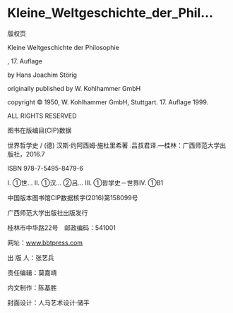# Kleine_Weltgeschichte_der_Phil...

版权页

Kleine Weltgeschichte der Philosophie

, 17. Auflage

by Hans Joachim Störig

originally published by W. Kohlhammer GmbH

copyright © 1950, W. Kohlhammer GmbH, Stuttgart. 17. Auflage 1999.

ALL RIGHTS RESERVED

图书在版编目(CIP)数据

世界哲学史 / (德) 汉斯·约阿西姆·施杜里希著 .吕叔君译.—桂林：广西师范大学出版社，2016.7

ISBN 978-7-5495-8479-6

Ⅰ. ①世… Ⅱ. ①汉… ②吕… Ⅲ. ①哲学史－世界Ⅳ. ①B1

中国版本图书馆CIP数据核字(2016)第158099号

广西师范大学出版社出版发行

桂林市中华路22号　邮政编码：541001

网址：www.bbtpress.com

出 版 人：张艺兵

责任编辑：莫嘉靖

内文制作：陈基胜

封面设计：人马艺术设计·储平